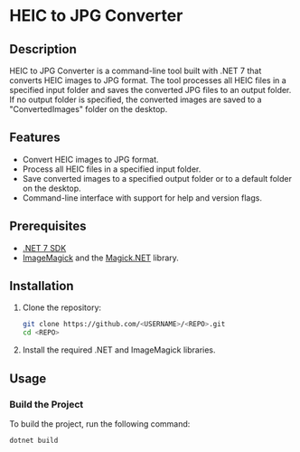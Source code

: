# HEIC to JPG Converter

## Description

HEIC to JPG Converter is a command-line tool built with .NET 7 that converts HEIC images to JPG format. The tool processes all HEIC files in a specified input folder and saves the converted JPG files to an output folder. If no output folder is specified, the converted images are saved to a "ConvertedImages" folder on the desktop.

## Features

- Convert HEIC images to JPG format.
- Process all HEIC files in a specified input folder.
- Save converted images to a specified output folder or to a default folder on the desktop.
- Command-line interface with support for help and version flags.

## Prerequisites

- [.NET 7 SDK](https://dotnet.microsoft.com/download/dotnet/7.0)
- [ImageMagick](https://imagemagick.org/) and the [Magick.NET](https://github.com/dlemstra/Magick.NET) library.

## Installation

1. Clone the repository:
    ```bash
    git clone https://github.com/<USERNAME>/<REPO>.git
    cd <REPO>
    ```

2. Install the required .NET and ImageMagick libraries.

## Usage

### Build the Project

To build the project, run the following command:

```bash
dotnet build
